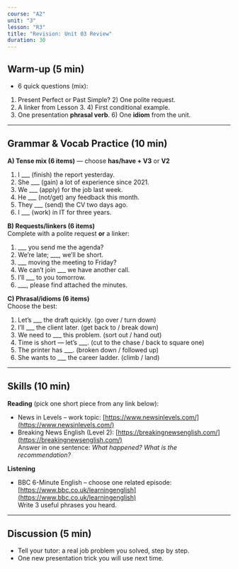 ```yaml
---
course: "A2"
unit: "3"
lesson: "R3"
title: "Revision: Unit 03 Review"
duration: 30
---
```


## Warm-up (5 min)
- 6 quick questions (mix):  
1) Present Perfect or Past Simple? 2) One polite request.  
3) A linker from Lesson 3. 4) First conditional example.  
5) One presentation **phrasal verb**. 6) One **idiom** from the unit.

---

## Grammar & Vocab Practice (10 min)
**A) Tense mix (6 items)** — choose **has/have + V3** or **V2**  
1. I ___ (finish) the report yesterday.  
2. She ___ (gain) a lot of experience since 2021.  
3. We ___ (apply) for the job last week.  
4. He ___ (not/get) any feedback this month.  
5. They ___ (send) the CV two days ago.  
6. I ___ (work) in IT for three years.

**B) Requests/linkers (6 items)**  
Complete with a polite request **or** a linker:  
1. ___ you send me the agenda?  
2. We’re late; ___, we’ll be short.  
3. ___ moving the meeting to Friday?  
4. We can’t join ___ we have another call.  
5. I’ll ___ to you tomorrow.  
6. ___, please find attached the minutes.

**C) Phrasal/idioms (6 items)**  
Choose the best:  
1. Let’s ___ the draft quickly. (go over / turn down)  
2. I’ll ___ the client later. (get back to / break down)  
3. We need to ___ this problem. (sort out / hand out)  
4. Time is short — let’s ___. (cut to the chase / back to square one)  
5. The printer has ___. (broken down / followed up)  
6. She wants to ___ the career ladder. (climb / land)

---

## Skills (10 min)
**Reading** (pick one short piece from any link below):  
- News in Levels – work topic: [https://www.newsinlevels.com/](https://www.newsinlevels.com/)  
- Breaking News English (Level 2): [https://breakingnewsenglish.com/](https://breakingnewsenglish.com/)  
Answer in one sentence: *What happened? What is the recommendation?*

**Listening**  
- BBC 6-Minute English – choose one related episode: [https://www.bbc.co.uk/learningenglish](https://www.bbc.co.uk/learningenglish)  
Write 3 useful phrases you heard.

---

## Discussion (5 min)
- Tell your tutor: a real job problem you solved, step by step.  
- One new presentation trick you will use next time.
